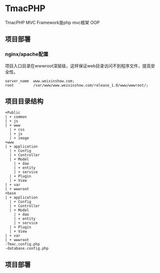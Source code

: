 # TmacPHP
TmacPHP MVC Framework是php mvc框架 OOP

## 项目部署
### nginx/apache配置
项目入口目录在wwwroot深层级，这样保证web目录访问不到程序文件，提高安全性。

    server_name  www.weixinshow.com;    
    root         /var/www/www.weixinshow.com/release_1.0/www/wwwroot/;

## 项目目录结构
    +Public
    | + common
    | + js
    | + www
      | + css
      | + js
      | + image
    +www
    | + application
      | + Config
      | + Controller
      | + Model
        | + dao
        | + entity
        | + service
      | + Plugin
      | + View
    | + var
    | + wwwroot
    +base
    | + application
      | + Config
      | + Controller
      | + Model
        | + dao
        | + entity
        | + service
      | + Plugin
      | + View
    | + var
    | + wwwroot
    -Tmac.config.php
    -database.config.php
    
## 项目部署
